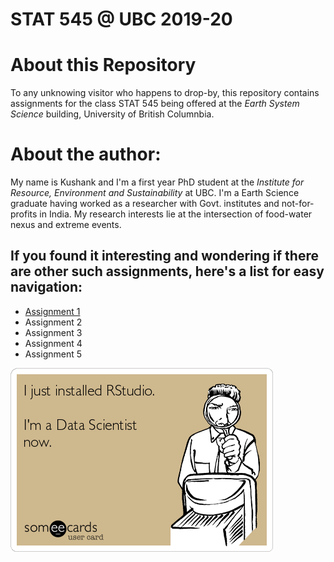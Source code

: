 # STAT 545 @ UBC 2019-20

# __About this Repository__
To any unknowing visitor who happens to drop-by, this repository contains assignments for the class STAT 545 being offered at the _Earth System Science_ building, University of British Columnbia. 

# __About the author__:
My name is Kushank and I'm a first year PhD student at the _Institute for Resource, Environment and Sustainability_ at UBC. I'm a Earth Science graduate having worked as a researcher with Govt. institutes and not-for-profits in India. My research interests lie at the intersection of food-water nexus and extreme events. 


## If you found it interesting and wondering if there are other such assignments, here's a list for easy navigation:

* [Assignment 1](https://github.com/STAT545-UBC-hw-2019-20/stat545-hw-kushankb) 
* Assignment 2
* Assignment 3
* Assignment 4
* Assignment 5

![Are you a data scientist?](datascience.png)
